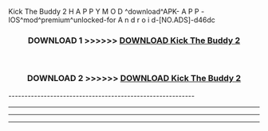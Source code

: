  Kick The Buddy 2  H A P P Y M O D ^download^APK- A P P -IOS^mod^premium^unlocked-for A n d r o i d-[NO.ADS]-d46dc



<div align="center">

<h3>DOWNLOAD 1 >>>>>> <a href="https://en-mod.web.app/?en= Kick The Buddy 2 ">DOWNLOAD Kick The Buddy 2  </a></h3><br>

<h3>DOWNLOAD 2 >>>>>> <a href="https://en-mod.web.app/?en= Kick The Buddy 2 ">DOWNLOAD Kick The Buddy 2  </a></h3>

</div>
----------------------------------------------------------

----------------------------------------------------------

----------------------------------------------------------

----------------------------------------------------------



